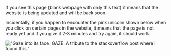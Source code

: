 If you see this page (blank webpage with only this text) it means that the website is being updated and will be back soon.  

Incidentally, if you happen to encounter the pink unicorn shown below when you click on certain pages in the website, it means that the page is not ready yet and if you give it 2-3 minutes and try again, it should work.

!["Gaze into its face. GAZE. A tribute to the stackoverflow post where I found this."](https://i.stack.imgur.com/EzZiD.png)
